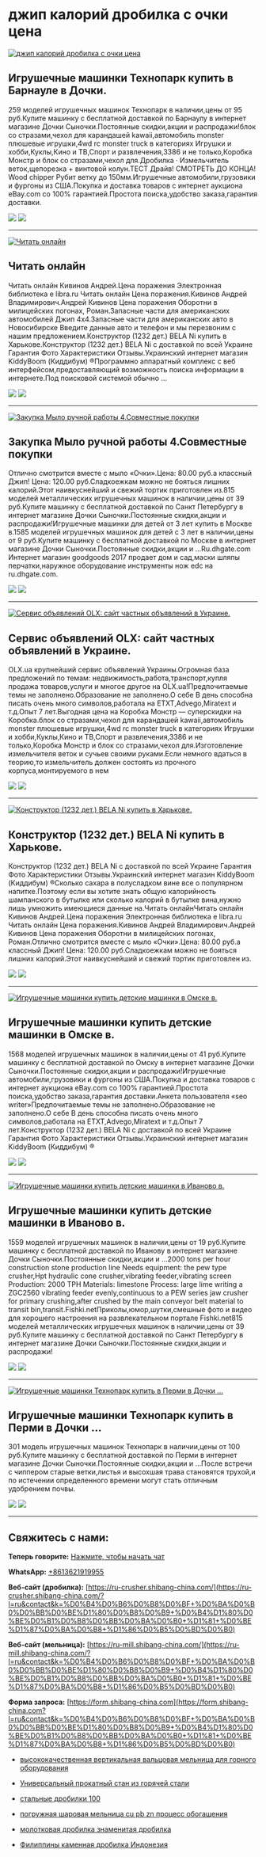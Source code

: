 # джип калорий дробилка с очки цена

<a href="https://swt.shibang-china.com/?l=ru&img&k=%D0%B4%D0%B6%D0%B8%D0%BF+%D0%BA%D0%B0%D0%BB%D0%BE%D1%80%D0%B8%D0%B9+%D0%B4%D1%80%D0%BE%D0%B1%D0%B8%D0%BB%D0%BA%D0%B0+%D1%81+%D0%BE%D1%87%D0%BA%D0%B8+%D1%86%D0%B5%D0%BD%D0%B0" target="_blank">![джип калорий дробилка с очки цена](http://static.shibang-china.com/all-800x300/895.jpg)</a>

## Игрушечные машинки Технопарк купить в Барнауле в Дочки.
259 моделей игрушечных машинок Технопарк в наличии,цены от 95 руб.Купите машинку с бесплатной доставкой по Барнаулу в интернет магазине Дочки Сыночки.Постоянные скидки,акции и распродажи!блок со стразами,чехол для карандашей kawaii,автомобиль monster плюшевые игрушки,4wd rc monster truck в категориях Игрушки и хобби,Куклы,Кино и ТВ,Спорт и развлечения,3386 и не только,Коробка Монстр и блок со стразами,чехол для.Дробилка&nbsp;&#0183;&#32;Измельчитель веток,щепорезка + винтовой колун.ТЕСТ Драйв! СМОТРЕТЬ ДО КОНЦА! Wood chipper Рубит ветку до 150мм.Игрушечные автомобили,грузовики и фургоны из США.Покупка и доставка товаров с интернет аукциона eBay.com со 100% гарантией.Простота поиска,удобство заказа,гарантия доставки.


<a href="https://whatsapp.shibangsoft.com/WhatsApp.php" target="_blank" title="WhatsApp">![](http://static.shibang-china.com/icon/whatsapp.png)</a> <a href="https://swt.shibang-china.com/?l=ru&icon&k=%D0%B4%D0%B6%D0%B8%D0%BF+%D0%BA%D0%B0%D0%BB%D0%BE%D1%80%D0%B8%D0%B9+%D0%B4%D1%80%D0%BE%D0%B1%D0%B8%D0%BB%D0%BA%D0%B0+%D1%81+%D0%BE%D1%87%D0%BA%D0%B8+%D1%86%D0%B5%D0%BD%D0%B0" target="_blank">![](http://static.shibang-china.com/icon/chat-ru.png)</a>

---

<a href="https://swt.shibang-china.com/?l=ru&img&k=%D0%B4%D0%B6%D0%B8%D0%BF+%D0%BA%D0%B0%D0%BB%D0%BE%D1%80%D0%B8%D0%B9+%D0%B4%D1%80%D0%BE%D0%B1%D0%B8%D0%BB%D0%BA%D0%B0+%D1%81+%D0%BE%D1%87%D0%BA%D0%B8+%D1%86%D0%B5%D0%BD%D0%B0" target="_blank">![Читать онлайн](http://static.shibang-china.com/all-800x300/305.jpg)</a>

## Читать онлайн
Читать онлайн Кивинов Андрей.Цена поражения Электронная библиотека e libra.ru Читать онлайн Цена поражения.Кивинов Андрей Владимирович.Андрей Кивинов Цена поражения Оборотни в милицейских погонах, Роман.Запасные части для американских автомобилей Джип 4х4.Запасные части для американских авто в Новосибирске Введите данные авто и телефон и мы перезвоним с нашим предложением.Конструктор (1232 дет.) BELA Ni купить в Харькове.Конструктор (1232 дет.) BELA Ni с доставкой по всей Украине Гарантия Фото Характеристики Отзывы.Украинский интернет магазин KiddyBoom (Киддибум) &#174;Программно аппаратный комплекс с веб интерфейсом,предоставляющий возможность поиска информации в интернете.Под поисковой системой обычно …


<a href="https://whatsapp.shibangsoft.com/WhatsApp.php" target="_blank" title="WhatsApp">![](http://static.shibang-china.com/icon/whatsapp.png)</a> <a href="https://swt.shibang-china.com/?l=ru&icon&k=%D0%B4%D0%B6%D0%B8%D0%BF+%D0%BA%D0%B0%D0%BB%D0%BE%D1%80%D0%B8%D0%B9+%D0%B4%D1%80%D0%BE%D0%B1%D0%B8%D0%BB%D0%BA%D0%B0+%D1%81+%D0%BE%D1%87%D0%BA%D0%B8+%D1%86%D0%B5%D0%BD%D0%B0" target="_blank">![](http://static.shibang-china.com/icon/chat-ru.png)</a>

---

<a href="https://swt.shibang-china.com/?l=ru&img&k=%D0%B4%D0%B6%D0%B8%D0%BF+%D0%BA%D0%B0%D0%BB%D0%BE%D1%80%D0%B8%D0%B9+%D0%B4%D1%80%D0%BE%D0%B1%D0%B8%D0%BB%D0%BA%D0%B0+%D1%81+%D0%BE%D1%87%D0%BA%D0%B8+%D1%86%D0%B5%D0%BD%D0%B0" target="_blank">![Закупка Мыло ручной работы 4.Совместные покупки](http://static.shibang-china.com/all-800x300/167.jpg)</a>

## Закупка Мыло ручной работы 4.Совместные покупки
Отлично смотрится вместе с мыло &#171;Очки&#187;.Цена: 80.00 руб.а классный Джип! Цена: 120.00 руб.Сладкоежкам можно не бояться лишних калорий.Этот наивкуснейший и свежий тортик приготовлен из.815 моделей металлических игрушечных машинок в наличии,цены от 39 руб.Купите машинку с бесплатной доставкой по Санкт Петербургу в интернет магазине Дочки Сыночки.Постоянные скидки,акции и распродажи!Игрушечные машинки для детей от 3 лет купить в Москве в.1585 моделей игрушечных машинок для детей с 3 лет в наличии,цены от 9 руб.Купите машинку с бесплатной доставкой по Москве в интернет магазине Дочки Сыночки.Постоянные скидки,акции и …Ru.dhgate.com Интернет магазин goodgoods 2017 продает дом и сад,маски шляпы перчатки,наружное оборудование инструменты нож edc на ru.dhgate.com.


<a href="https://whatsapp.shibangsoft.com/WhatsApp.php" target="_blank" title="WhatsApp">![](http://static.shibang-china.com/icon/whatsapp.png)</a> <a href="https://swt.shibang-china.com/?l=ru&icon&k=%D0%B4%D0%B6%D0%B8%D0%BF+%D0%BA%D0%B0%D0%BB%D0%BE%D1%80%D0%B8%D0%B9+%D0%B4%D1%80%D0%BE%D0%B1%D0%B8%D0%BB%D0%BA%D0%B0+%D1%81+%D0%BE%D1%87%D0%BA%D0%B8+%D1%86%D0%B5%D0%BD%D0%B0" target="_blank">![](http://static.shibang-china.com/icon/chat-ru.png)</a>

---

<a href="https://swt.shibang-china.com/?l=ru&img&k=%D0%B4%D0%B6%D0%B8%D0%BF+%D0%BA%D0%B0%D0%BB%D0%BE%D1%80%D0%B8%D0%B9+%D0%B4%D1%80%D0%BE%D0%B1%D0%B8%D0%BB%D0%BA%D0%B0+%D1%81+%D0%BE%D1%87%D0%BA%D0%B8+%D1%86%D0%B5%D0%BD%D0%B0" target="_blank">![Сервис объявлений OLX: сайт частных объявлений в Украине.](http://static.shibang-china.com/all-800x300/592.jpg)</a>

## Сервис объявлений OLX: сайт частных объявлений в Украине.
OLX.ua крупнейший сервис объявлений Украины.Огромная база предложений по темам: недвижимость,работа,транспорт,купля продажа товаров,услуги и многое другое на OLX.ua!Предпочитаемые темы не заполнено.Образование не заполнено.О себе В день способна писать очень много символов,работала на ETXT,Advego,Miratext и т.д.Опыт 7 лет.Выгодная цена на Коробка Монстр — суперскидки на Коробка.блок со стразами,чехол для карандашей kawaii,автомобиль monster плюшевые игрушки,4wd rc monster truck в категориях Игрушки и хобби,Куклы,Кино и ТВ,Спорт и развлечения,3386 и не только,Коробка Монстр и блок со стразами,чехол для.Изготовление измельчителя веток и сучьев своими руками.Если немного вдаться в теорию,то измельчитель должен состоять из прочного корпуса,монтируемого в нем


<a href="https://whatsapp.shibangsoft.com/WhatsApp.php" target="_blank" title="WhatsApp">![](http://static.shibang-china.com/icon/whatsapp.png)</a> <a href="https://swt.shibang-china.com/?l=ru&icon&k=%D0%B4%D0%B6%D0%B8%D0%BF+%D0%BA%D0%B0%D0%BB%D0%BE%D1%80%D0%B8%D0%B9+%D0%B4%D1%80%D0%BE%D0%B1%D0%B8%D0%BB%D0%BA%D0%B0+%D1%81+%D0%BE%D1%87%D0%BA%D0%B8+%D1%86%D0%B5%D0%BD%D0%B0" target="_blank">![](http://static.shibang-china.com/icon/chat-ru.png)</a>

---

<a href="https://swt.shibang-china.com/?l=ru&img&k=%D0%B4%D0%B6%D0%B8%D0%BF+%D0%BA%D0%B0%D0%BB%D0%BE%D1%80%D0%B8%D0%B9+%D0%B4%D1%80%D0%BE%D0%B1%D0%B8%D0%BB%D0%BA%D0%B0+%D1%81+%D0%BE%D1%87%D0%BA%D0%B8+%D1%86%D0%B5%D0%BD%D0%B0" target="_blank">![Конструктор (1232 дет.) BELA Ni купить в Харькове.](http://static.shibang-china.com/all-800x300/901.jpg)</a>

## Конструктор (1232 дет.) BELA Ni купить в Харькове.
Конструктор (1232 дет.) BELA Ni с доставкой по всей Украине Гарантия Фото Характеристики Отзывы.Украинский интернет магазин KiddyBoom (Киддибум) &#174;Сколько сахара в полусладком вине все о популярном напитке.Поэтому если вы хотите знать общую калорийность шампанского в бутылке или сколько калорий в бутылке вина,нужно лишь умножить имеющиеся данные на.Читать онлайнЧитать онлайн Кивинов Андрей.Цена поражения Электронная библиотека e libra.ru Читать онлайн Цена поражения.Кивинов Андрей Владимирович.Андрей Кивинов Цена поражения Оборотни в милицейских погонах, Роман.Отлично смотрится вместе с мыло &#171;Очки&#187;.Цена: 80.00 руб.а классный Джип! Цена: 120.00 руб.Сладкоежкам можно не бояться лишних калорий.Этот наивкуснейший и свежий тортик приготовлен из.


<a href="https://whatsapp.shibangsoft.com/WhatsApp.php" target="_blank" title="WhatsApp">![](http://static.shibang-china.com/icon/whatsapp.png)</a> <a href="https://swt.shibang-china.com/?l=ru&icon&k=%D0%B4%D0%B6%D0%B8%D0%BF+%D0%BA%D0%B0%D0%BB%D0%BE%D1%80%D0%B8%D0%B9+%D0%B4%D1%80%D0%BE%D0%B1%D0%B8%D0%BB%D0%BA%D0%B0+%D1%81+%D0%BE%D1%87%D0%BA%D0%B8+%D1%86%D0%B5%D0%BD%D0%B0" target="_blank">![](http://static.shibang-china.com/icon/chat-ru.png)</a>

---

<a href="https://swt.shibang-china.com/?l=ru&img&k=%D0%B4%D0%B6%D0%B8%D0%BF+%D0%BA%D0%B0%D0%BB%D0%BE%D1%80%D0%B8%D0%B9+%D0%B4%D1%80%D0%BE%D0%B1%D0%B8%D0%BB%D0%BA%D0%B0+%D1%81+%D0%BE%D1%87%D0%BA%D0%B8+%D1%86%D0%B5%D0%BD%D0%B0" target="_blank">![Игрушечные машинки купить детские машинки в Омске в.](http://static.shibang-china.com/all-800x300/1167.jpg)</a>

## Игрушечные машинки купить детские машинки в Омске в.
1568 моделей игрушечных машинок в наличии,цены от 41 руб.Купите машинку с бесплатной доставкой по Омску в интернет магазине Дочки Сыночки.Постоянные скидки,акции и распродажи!Игрушечные автомобили,грузовики и фургоны из США.Покупка и доставка товаров с интернет аукциона eBay.com со 100% гарантией.Простота поиска,удобство заказа,гарантия доставки.Анкета пользователя &#171;seo writer&#187;Предпочитаемые темы не заполнено.Образование не заполнено.О себе В день способна писать очень много символов,работала на ETXT,Advego,Miratext и т.д.Опыт 7 лет.Конструктор (1232 дет.) BELA Ni с доставкой по всей Украине Гарантия Фото Характеристики Отзывы.Украинский интернет магазин KiddyBoom (Киддибум) &#174;


<a href="https://whatsapp.shibangsoft.com/WhatsApp.php" target="_blank" title="WhatsApp">![](http://static.shibang-china.com/icon/whatsapp.png)</a> <a href="https://swt.shibang-china.com/?l=ru&icon&k=%D0%B4%D0%B6%D0%B8%D0%BF+%D0%BA%D0%B0%D0%BB%D0%BE%D1%80%D0%B8%D0%B9+%D0%B4%D1%80%D0%BE%D0%B1%D0%B8%D0%BB%D0%BA%D0%B0+%D1%81+%D0%BE%D1%87%D0%BA%D0%B8+%D1%86%D0%B5%D0%BD%D0%B0" target="_blank">![](http://static.shibang-china.com/icon/chat-ru.png)</a>

---

<a href="https://swt.shibang-china.com/?l=ru&img&k=%D0%B4%D0%B6%D0%B8%D0%BF+%D0%BA%D0%B0%D0%BB%D0%BE%D1%80%D0%B8%D0%B9+%D0%B4%D1%80%D0%BE%D0%B1%D0%B8%D0%BB%D0%BA%D0%B0+%D1%81+%D0%BE%D1%87%D0%BA%D0%B8+%D1%86%D0%B5%D0%BD%D0%B0" target="_blank">![Игрушечные машинки купить детские машинки в Иваново в.](http://static.shibang-china.com/all-800x300/1020.jpg)</a>

## Игрушечные машинки купить детские машинки в Иваново в.
1559 моделей игрушечных машинок в наличии,цены от 19 руб.Купите машинку с бесплатной доставкой по Иванову в интернет магазине Дочки Сыночки.Постоянные скидки,акции и …2000 tons per hour construction stone production line Needs equipment: the pew type crusher,Hpt hydraulic cone crusher,vibrating feeder,vibrating screen Production: 2000 TPH Materials: limestone Process: large lime writing a ZGC2560 vibrating feeder evenly,continuous to a PEW series jaw crusher for primary crushing,after crushed by the main conveyor belt material to transit bin,transit.Fishki.netПриколы,юмор,шутки,смешные фото и видео для хорошего настроения на развлекательном портале Fishki.net815 моделей металлических игрушечных машинок в наличии,цены от 39 руб.Купите машинку с бесплатной доставкой по Санкт Петербургу в интернет магазине Дочки Сыночки.Постоянные скидки,акции и распродажи!


<a href="https://whatsapp.shibangsoft.com/WhatsApp.php" target="_blank" title="WhatsApp">![](http://static.shibang-china.com/icon/whatsapp.png)</a> <a href="https://swt.shibang-china.com/?l=ru&icon&k=%D0%B4%D0%B6%D0%B8%D0%BF+%D0%BA%D0%B0%D0%BB%D0%BE%D1%80%D0%B8%D0%B9+%D0%B4%D1%80%D0%BE%D0%B1%D0%B8%D0%BB%D0%BA%D0%B0+%D1%81+%D0%BE%D1%87%D0%BA%D0%B8+%D1%86%D0%B5%D0%BD%D0%B0" target="_blank">![](http://static.shibang-china.com/icon/chat-ru.png)</a>

---

<a href="https://swt.shibang-china.com/?l=ru&img&k=%D0%B4%D0%B6%D0%B8%D0%BF+%D0%BA%D0%B0%D0%BB%D0%BE%D1%80%D0%B8%D0%B9+%D0%B4%D1%80%D0%BE%D0%B1%D0%B8%D0%BB%D0%BA%D0%B0+%D1%81+%D0%BE%D1%87%D0%BA%D0%B8+%D1%86%D0%B5%D0%BD%D0%B0" target="_blank">![Игрушечные машинки Технопарк купить в Перми в Дочки …](http://static.shibang-china.com/all-800x300/336.jpg)</a>

## Игрушечные машинки Технопарк купить в Перми в Дочки …
301 модель игрушечных машинок Технопарк в наличии,цены от 100 руб.Купите машинку с бесплатной доставкой по Перми в интернет магазине Дочки Сыночки.Постоянные скидки,акции и …После встречи с чиппером старые ветки,листья и высохшая трава становятся трухой,и по истечении определенного времени могут стать отличным удобрением почвы.

<a href="https://whatsapp.shibangsoft.com/WhatsApp.php" target="_blank" title="WhatsApp">![](http://static.shibang-china.com/icon/whatsapp.png)</a> <a href="https://swt.shibang-china.com/?l=ru&icon&k=%D0%B4%D0%B6%D0%B8%D0%BF+%D0%BA%D0%B0%D0%BB%D0%BE%D1%80%D0%B8%D0%B9+%D0%B4%D1%80%D0%BE%D0%B1%D0%B8%D0%BB%D0%BA%D0%B0+%D1%81+%D0%BE%D1%87%D0%BA%D0%B8+%D1%86%D0%B5%D0%BD%D0%B0" target="_blank">![](http://static.shibang-china.com/icon/chat-ru.png)</a>

---
## Свяжитесь с нами:

**Теперь говорите:** [Нажмите, чтобы начать чат](https://swt.shibang-china.com?l=ru&contact&k=%D0%B4%D0%B6%D0%B8%D0%BF+%D0%BA%D0%B0%D0%BB%D0%BE%D1%80%D0%B8%D0%B9+%D0%B4%D1%80%D0%BE%D0%B1%D0%B8%D0%BB%D0%BA%D0%B0+%D1%81+%D0%BE%D1%87%D0%BA%D0%B8+%D1%86%D0%B5%D0%BD%D0%B0)

**WhatsApp:**  [+8613621919955](https://whatsapp.shibangsoft.com/WhatsApp.php)

**Веб-сайт (дробилка):** [https://ru-crusher.shibang-china.com/](https://ru-crusher.shibang-china.com/?l=ru&contact&k=%D0%B4%D0%B6%D0%B8%D0%BF+%D0%BA%D0%B0%D0%BB%D0%BE%D1%80%D0%B8%D0%B9+%D0%B4%D1%80%D0%BE%D0%B1%D0%B8%D0%BB%D0%BA%D0%B0+%D1%81+%D0%BE%D1%87%D0%BA%D0%B8+%D1%86%D0%B5%D0%BD%D0%B0)

**Веб-сайт (мельница):** [https://ru-mill.shibang-china.com/](https://ru-mill.shibang-china.com/?l=ru&contact&k=%D0%B4%D0%B6%D0%B8%D0%BF+%D0%BA%D0%B0%D0%BB%D0%BE%D1%80%D0%B8%D0%B9+%D0%B4%D1%80%D0%BE%D0%B1%D0%B8%D0%BB%D0%BA%D0%B0+%D1%81+%D0%BE%D1%87%D0%BA%D0%B8+%D1%86%D0%B5%D0%BD%D0%B0)

**Форма запроса:** [https://form.shibang-china.com](https://form.shibang-china.com?l=ru&contact&k=%D0%B4%D0%B6%D0%B8%D0%BF+%D0%BA%D0%B0%D0%BB%D0%BE%D1%80%D0%B8%D0%B9+%D0%B4%D1%80%D0%BE%D0%B1%D0%B8%D0%BB%D0%BA%D0%B0+%D1%81+%D0%BE%D1%87%D0%BA%D0%B8+%D1%86%D0%B5%D0%BD%D0%B0)

* [высококачественная вертикальная вальцовая мельница для горного оборудования](../134/%D0%B2%D1%8B%D1%81%D0%BE%D0%BA%D0%BE%D0%BA%D0%B0%D1%87%D0%B5%D1%81%D1%82%D0%B2%D0%B5%D0%BD%D0%BD%D0%B0%D1%8F%20%D0%B2%D0%B5%D1%80%D1%82%D0%B8%D0%BA%D0%B0%D0%BB%D1%8C%D0%BD%D0%B0%D1%8F%20%D0%B2%D0%B0%D0%BB%D1%8C%D1%86%D0%BE%D0%B2%D0%B0%D1%8F%20%D0%BC%D0%B5%D0%BB%D1%8C%D0%BD%D0%B8%D1%86%D0%B0%20%D0%B4%D0%BB%D1%8F%20%D0%B3%D0%BE%D1%80%D0%BD%D0%BE%D0%B3%D0%BE%20%D0%BE%D0%B1%D0%BE%D1%80%D1%83%D0%B4%D0%BE%D0%B2%D0%B0%D0%BD%D0%B8%D1%8F.md)

* [Универсальный прокатный стан из горячей стали](../131/%D0%A3%D0%BD%D0%B8%D0%B2%D0%B5%D1%80%D1%81%D0%B0%D0%BB%D1%8C%D0%BD%D1%8B%D0%B9%20%D0%BF%D1%80%D0%BE%D0%BA%D0%B0%D1%82%D0%BD%D1%8B%D0%B9%20%D1%81%D1%82%D0%B0%D0%BD%20%D0%B8%D0%B7%20%D0%B3%D0%BE%D1%80%D1%8F%D1%87%D0%B5%D0%B9%20%D1%81%D1%82%D0%B0%D0%BB%D0%B8.md)

* [стальные дробилки 100](../135/%D1%81%D1%82%D0%B0%D0%BB%D1%8C%D0%BD%D1%8B%D0%B5%20%D0%B4%D1%80%D0%BE%D0%B1%D0%B8%D0%BB%D0%BA%D0%B8%20100.md)

* [погружная шаровая мельница cu pb zn процесс обогащения](../132/%D0%BF%D0%BE%D0%B3%D1%80%D1%83%D0%B6%D0%BD%D0%B0%D1%8F%20%D1%88%D0%B0%D1%80%D0%BE%D0%B2%D0%B0%D1%8F%20%D0%BC%D0%B5%D0%BB%D1%8C%D0%BD%D0%B8%D1%86%D0%B0%20cu%20pb%20zn%20%D0%BF%D1%80%D0%BE%D1%86%D0%B5%D1%81%D1%81%20%D0%BE%D0%B1%D0%BE%D0%B3%D0%B0%D1%89%D0%B5%D0%BD%D0%B8%D1%8F.md)

* [молотковая дробилка знаменитая дробилка](../132/%D0%BC%D0%BE%D0%BB%D0%BE%D1%82%D0%BA%D0%BE%D0%B2%D0%B0%D1%8F%20%D0%B4%D1%80%D0%BE%D0%B1%D0%B8%D0%BB%D0%BA%D0%B0%20%D0%B7%D0%BD%D0%B0%D0%BC%D0%B5%D0%BD%D0%B8%D1%82%D0%B0%D1%8F%20%D0%B4%D1%80%D0%BE%D0%B1%D0%B8%D0%BB%D0%BA%D0%B0.md)

* [Филиппины каменная дробилка Индонезия](../133/%D0%A4%D0%B8%D0%BB%D0%B8%D0%BF%D0%BF%D0%B8%D0%BD%D1%8B%20%D0%BA%D0%B0%D0%BC%D0%B5%D0%BD%D0%BD%D0%B0%D1%8F%20%D0%B4%D1%80%D0%BE%D0%B1%D0%B8%D0%BB%D0%BA%D0%B0%20%D0%98%D0%BD%D0%B4%D0%BE%D0%BD%D0%B5%D0%B7%D0%B8%D1%8F.md)
